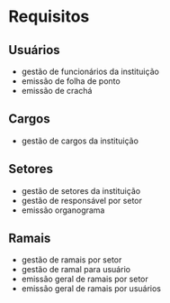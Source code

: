 # Requisitos #

## Usuários ##

- gestão de funcionários da instituição
- emissão de folha de ponto
- emissão de crachá

## Cargos ##

- gestão de cargos da instituição


## Setores ##

- gestão de setores da instituição
- gestão de responsável por setor
- emissão organograma


## Ramais ##

- gestão de ramais por setor
- gestão de ramal para usuário
- emissão geral de ramais por setor
- emissão geral de ramais por usuários